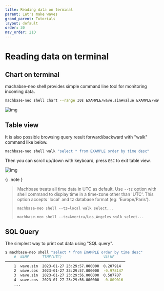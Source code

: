 ```yaml
---
title: Reading data on terminal
parent: Let's make waves
grand_parent: Tutorials
layout: default
order: 30
nav_order: 210
---
```


# Reading data on terminal

## Chart on terminal

machabse-neo shell provides simple command line tool for monitoring incoming data.

```sh
machbase-neo shell chart --range 30s EXAMPLE/wave.sin#value EXAMPLE/wave.cos#value
```

![img](chart01.jpg)


## Table view

It is also possible browsing query result forward/backward with "walk" command like below.

```sh
machbase-neo shell walk "select * from EXAMPLE order by time desc"
```

Then you can scroll up/down with keyboard, press `ESC` to exit table view.

![img](chart02.jpg)

{: .note }

> Machbase treats all time data in UTC as default.
> Use `--tz` option with shell command to display time in a time-zone other than 'UTC'. 
> This option accepts 'local' and tz database format (eg: 'Europe/Paris').
> 
> 
> `machbase-neo shell --tz=local walk select...`
>
> `machbase-neo shell --tz=America/Los_Angeles walk select...`

## SQL Query

The simplest way to print out data using "SQL query".

```sh
$ machbase-neo shell "select * from EXAMPLE order by time desc"
    #  NAME      TIME(UTC)                   VALUE
───────────────────────────────────────────────────────
    1  wave.sin  2023-01-27 23:29:57.000000  0.207914
    2  wave.cos  2023-01-27 23:29:57.000000  -0.978147
    3  wave.sin  2023-01-27 23:29:56.000000  0.587787
    4  wave.cos  2023-01-27 23:29:56.000000  -0.809016
    ...
```

